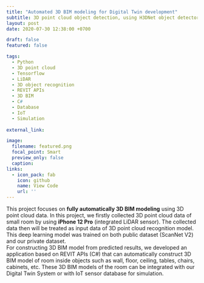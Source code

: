 ```yaml
---
title: "Automated 3D BIM modeling for Digital Twin development"
subtitle: 3D point cloud object detection, using H3DNet object detector and REVIT APIs
layout: post
date: 2020-07-30 12:38:00 +0700

draft: false
featured: false

tags:
  - Python
  - 3D point cloud
  - Tensorflow
  - LiDAR
  - 3D object recognition
  - REVIT APIs
  - 3D BIM 
  - C#
  - Database
  - IoT
  - Simulation
  
external_link: 

image:
  filename: featured.png
  focal_point: Smart
  preview_only: false
  caption: 
links:
  - icon_pack: fab
    icon: github
    name: View Code 
    url: ''
---
```

This project focuses on **fully automatically 3D BIM modeling** using 3D point cloud data.
In this project, we firstly collected 3D point cloud data of small room by using **iPhone 12 Pro** (integrated LiDAR sensor). The collected data then will be treated as input data of 
3D point cloud recognition model. This deep learning model was trained on both public dataset (ScanNet V2) and our private dataset. \
For constructing 3D BIM model from predicted results, we developed an application based on REVIT APIs (C#) that can automatically construct 3D BIM model of room inside objects such as wall, 
floor, ceiling, tables, chairs, cabinets, etc. These 3D BIM models of the room can be integrated with our Digital Twin System or with IoT sensor database for simulation.




